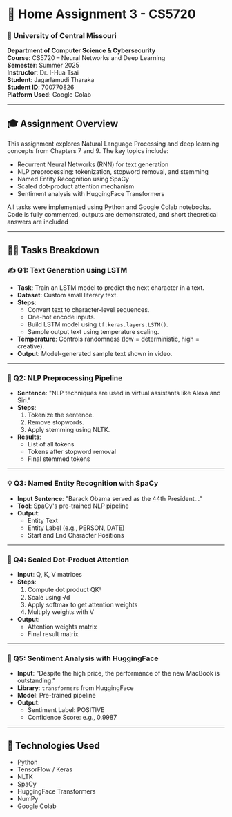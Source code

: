 # 📂 Home Assignment 3 - CS5720

### 🌟 University of Central Missouri  
**Department of Computer Science & Cybersecurity**  
**Course**: CS5720 – Neural Networks and Deep Learning  
**Semester**: Summer 2025  
**Instructor**: Dr. I-Hua Tsai  
**Student**: Jagarlamudi Tharaka  
**Student ID**: 700770826  
**Platform Used**: Google Colab  

---

## 🎓 Assignment Overview

This assignment explores Natural Language Processing and deep learning concepts from Chapters 7 and 9. The key topics include:

- Recurrent Neural Networks (RNN) for text generation  
- NLP preprocessing: tokenization, stopword removal, and stemming  
- Named Entity Recognition using SpaCy  
- Scaled dot-product attention mechanism  
- Sentiment analysis with HuggingFace Transformers  

All tasks were implemented using Python and Google Colab notebooks. Code is fully commented, outputs are demonstrated, and short theoretical answers are included

---

## 🧑‍💻 Tasks Breakdown

### ✍️ Q1: Text Generation using LSTM

- **Task**: Train an LSTM model to predict the next character in a text.
- **Dataset**: Custom small literary text.
- **Steps**:
  - Convert text to character-level sequences.
  - One-hot encode inputs.
  - Build LSTM model using `tf.keras.layers.LSTM()`.
  - Sample output text using temperature scaling.
- **Temperature**: Controls randomness (low = deterministic, high = creative).
- **Output**: Model-generated sample text shown in video.

---

### 🔢 Q2: NLP Preprocessing Pipeline

- **Sentence**: "NLP techniques are used in virtual assistants like Alexa and Siri."
- **Steps**:
  1. Tokenize the sentence.
  2. Remove stopwords.
  3. Apply stemming using NLTK.
- **Results**:
  - List of all tokens  
  - Tokens after stopword removal  
  - Final stemmed tokens  

---

### 💡 Q3: Named Entity Recognition with SpaCy

- **Input Sentence**: "Barack Obama served as the 44th President..."
- **Tool**: SpaCy's pre-trained NLP pipeline
- **Output**:
  - Entity Text  
  - Entity Label (e.g., PERSON, DATE)  
  - Start and End Character Positions   

---

### 🔄 Q4: Scaled Dot-Product Attention

- **Input**: Q, K, V matrices  
- **Steps**:
  1. Compute dot product QKᵀ  
  2. Scale using √d  
  3. Apply softmax to get attention weights  
  4. Multiply weights with V  
- **Output**:
  - Attention weights matrix  
  - Final result matrix  

---

### 🏃 Q5: Sentiment Analysis with HuggingFace

- **Input**: "Despite the high price, the performance of the new MacBook is outstanding."
- **Library**: `transformers` from HuggingFace
- **Model**: Pre-trained pipeline
- **Output**:
  - Sentiment Label: POSITIVE  
  - Confidence Score: e.g., 0.9987   

---

## 🚀 Technologies Used

- Python  
- TensorFlow / Keras  
- NLTK  
- SpaCy  
- HuggingFace Transformers  
- NumPy  
- Google Colab   
